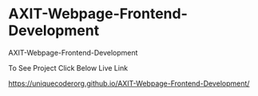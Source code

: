 # AXIT-Webpage-Frontend-Development
AXIT-Webpage-Frontend-Development

To See Project Click Below Live Link

https://uniquecoderorg.github.io/AXIT-Webpage-Frontend-Development/
